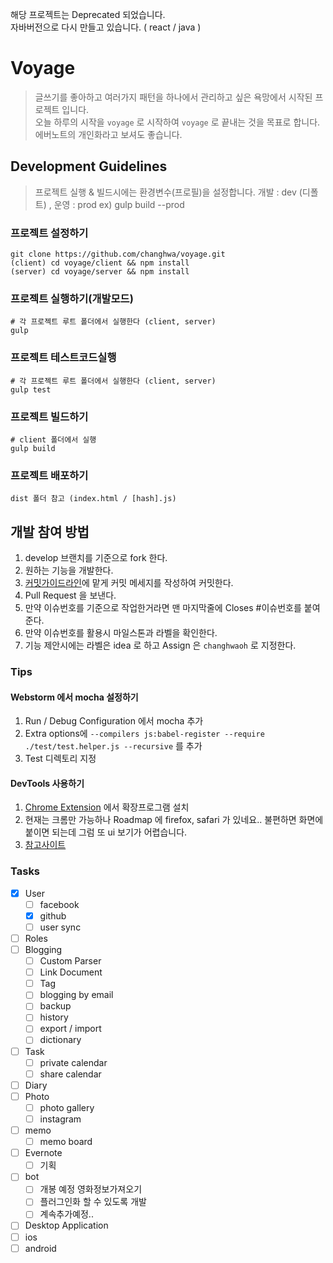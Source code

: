 해당 프로젝트는 Deprecated 되었습니다.  
자바버전으로 다시 만들고 있습니다. ( react / java )


# Voyage
> 글쓰기를 좋아하고 여러가지 패턴을 하나에서 관리하고 싶은 욕망에서 시작된 프로젝트 입니다.  
> 오늘 하루의 시작을 `voyage` 로 시작하여 `voyage` 로 끝내는 것을 목표로 합니다.  
> 에버노트의 개인화라고 보셔도 좋습니다.

## Development Guidelines
> 프로젝트 실행 & 빌드시에는 환경변수(프로필)을 설정합니다.
> 개발 : dev (디폴트) , 운영 : prod
> ex) gulp build --prod  

### 프로젝트 설정하기
```
git clone https://github.com/changhwa/voyage.git
(client) cd voyage/client && npm install
(server) cd voyage/server && npm install
```

### 프로젝트 실행하기(개발모드)
```
# 각 프로젝트 루트 폴더에서 실행한다 (client, server)
gulp
```

### 프로젝트 테스트코드실행
```
# 각 프로젝트 루트 폴더에서 실행한다 (client, server)
gulp test
```

### 프로젝트 빌드하기
```
# client 폴더에서 실행
gulp build
```

### 프로젝트 배포하기
```
dist 폴더 참고 (index.html / [hash].js)
```

## 개발 참여 방법
1. develop 브랜치를 기준으로 fork 한다.  
2. 원하는 기능을 개발한다.  
3. [커밋가이드라인](https://github.com/angular/angular/blob/master/CONTRIBUTING.md#-commit-message-guidelines)에 맡게 커밋 메세지를 작성하여 커밋한다.  
4. Pull Request 을 보낸다.  
5. 만약 이슈번호를 기준으로 작업한거라면 맨 마지막줄에 Closes #이슈번호를 붙여준다.
6. 만약 이슈번호를 활용시 마일스톤과 라벨을 확인한다.
7. 기능 제안시에는 라벨은 idea 로 하고 Assign 은 `changhwaoh` 로 지정한다.


### Tips

#### Webstorm 에서 mocha 설정하기 
1. Run / Debug Configuration 에서 mocha 추가  
2. Extra options에 `--compilers js:babel-register --require ./test/test.helper.js --recursive` 를 추가  
3. Test 디렉토리 지정

#### DevTools 사용하기 
1. [Chrome Extension](https://chrome.google.com/webstore/detail/redux-devtools/lmhkpmbekcpmknklioeibfkpmmfibljd) 에서 확장프로그램 설치  
2. 현재는 크롬만 가능하나 Roadmap 에 firefox, safari 가 있네요.. 불편하면 화면에 붙이면 되는데 그럼 또 ui 보기가 어렵습니다.  
3. [참고사이트](https://github.com/zalmoxisus/redux-devtools-extension)

### Tasks

- [X] User
    - [ ] facebook
    - [X] github
    - [ ] user sync 
- [ ] Roles
- [ ] Blogging
    - [ ] Custom Parser
    - [ ] Link Document
    - [ ] Tag
    - [ ] blogging by email
    - [ ] backup
    - [ ] history
    - [ ] export / import
    - [ ] dictionary
- [ ] Task
    - [ ] private calendar
    - [ ] share calendar
- [ ] Diary
- [ ] Photo
    - [ ] photo gallery
    - [ ] instagram
- [ ] memo
    - [ ] memo board
- [ ] Evernote
    - [ ] 기획
- [ ] bot
    - [ ] 개봉 예정 영화정보가져오기
    - [ ] 플러그인화 할 수 있도록 개발
    - [ ] 계속추가예정..
- [ ] Desktop Application
- [ ] ios
- [ ] android

